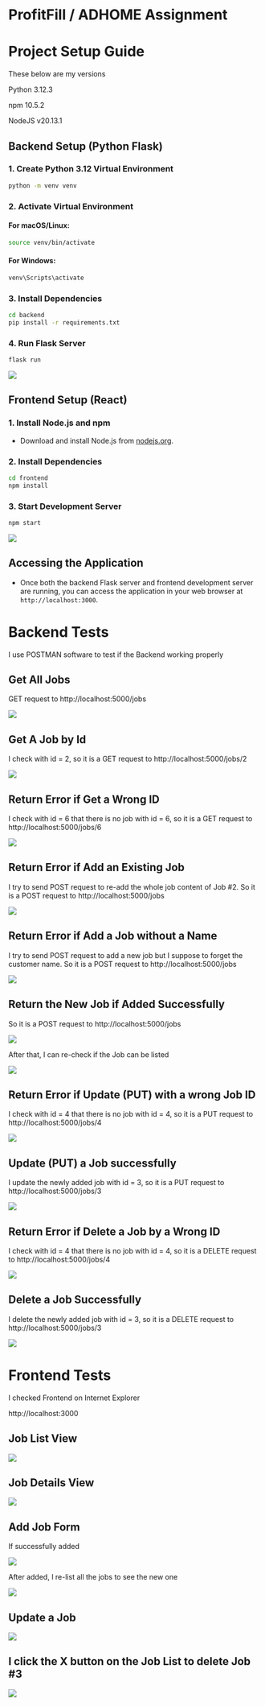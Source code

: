 # ProfitFill / ADHOME Assignment

# Project Setup Guide

These below are my versions

Python 3.12.3

npm 10.5.2

NodeJS v20.13.1

## Backend Setup (Python Flask)

### 1. Create Python 3.12 Virtual Environment
```bash
python -m venv venv
```

### 2. Activate Virtual Environment
#### For macOS/Linux:
```bash
source venv/bin/activate
```
#### For Windows:
```bash
venv\Scripts\activate
```

### 3. Install Dependencies
```bash
cd backend
pip install -r requirements.txt
```

### 4. Run Flask Server
```bash
flask run
```

<img src="images/be_flaskrun.png">

## Frontend Setup (React)

### 1. Install Node.js and npm
- Download and install Node.js from [nodejs.org](https://nodejs.org/).

### 2. Install Dependencies
```bash
cd frontend
npm install
```

### 3. Start Development Server
```bash
npm start
```

<img src="images/fe_npmstart.png">

## Accessing the Application
- Once both the backend Flask server and frontend development server are running, you can access the application in your web browser at `http://localhost:3000`.

# Backend Tests

I use POSTMAN software to test if the Backend working properly
## Get All Jobs

GET request to http://localhost:5000/jobs

<img src="images/be_getjobs.png">

## Get A Job by Id 

I check with id = 2, so it is a GET request to http://localhost:5000/jobs/2

<img src="images/be_getjobid.png">

## Return Error if Get a Wrong ID

I check with id = 6 that there is no job with id = 6, so it is a GET request to http://localhost:5000/jobs/6

<img src="images/be_getjobsid_notfound.png">

## Return Error if Add an Existing Job

I try to send POST request to re-add the whole job content of Job #2. So it is a POST request to http://localhost:5000/jobs 

<img src="images/be_postjobs_dup.png">

## Return Error if Add a Job without a Name

I try to send POST request to add a new job but I suppose to forget the customer name. So it is a POST request to http://localhost:5000/jobs 

<img src="images/be_postjobs_wocustomername.png">

## Return the New Job if Added Successfully

So it is a POST request to http://localhost:5000/jobs 

<img src="images/be_postjobs.png">

After that, I can re-check if the Job can be listed

<img src="images/be_postjobs_check.png">

## Return Error if Update (PUT) with a wrong Job ID

I check with id = 4 that there is no job with id = 4, so it is a PUT request to http://localhost:5000/jobs/4

<img src="images/be_putjobs_idnotfound.png">

## Update (PUT) a Job successfully

I update the newly added job with id = 3, so it is a PUT request to http://localhost:5000/jobs/3

<img src="images/be_putjobs.png">

## Return Error if Delete a Job by a Wrong ID

I check with id = 4 that there is no job with id = 4, so it is a DELETE request to http://localhost:5000/jobs/4

<img src="images/be_deletejobs_wrongid.png">

## Delete a Job Successfully

I delete the newly added job with id = 3, so it is a DELETE request to http://localhost:5000/jobs/3

<img src="images/be_deletejobs.png">

# Frontend Tests

I checked Frontend on Internet Explorer

http://localhost:3000

## Job List View

<img src="images/fe.png">

## Job Details View

<img src="images/fe_jobdetails.png">

## Add Job Form

If successfully added

<img src="images/fe_addjob.png">

After added, I re-list all the jobs to see the new one

<img src="images/fe_addjob2.png">

## Update a Job

<img src="images/fe_jobupdate.png">

## I click the X button on the Job List to delete Job #3

<img src="images/fe_jobdelete.png">